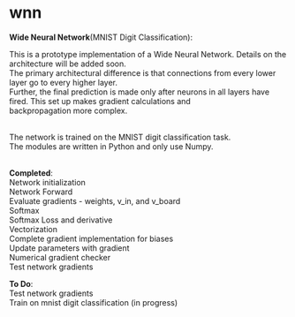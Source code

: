 # wnn
**Wide Neural Network**(MNIST Digit Classification):

This is a prototype implementation of a Wide Neural Network. Details on the architecture will be added soon. <br />
The primary architectural difference is that connections from every lower layer go to every higher layer. <br />
Further, the final prediction is made only after neurons in all layers have fired. This set up makes gradient calculations and <br />
backpropagation more complex. <br /> <br />



The network is trained on the MNIST digit classification task. <br />
The modules are written in Python and only use Numpy. <br /> <br />

**Completed**: <br />
Network initialization<br />
Network Forward <br />
Evaluate gradients - weights, v_in, and v_board <br /> 
Softmax <br />
Softmax Loss and derivative <br />
Vectorization  <br />
Complete gradient implementation for biases <br />
Update parameters with gradient <br />
Numerical gradient checker <br />
Test network gradients <br />


**To Do**: <br />
Test network gradients <br />
Train on mnist digit classification (in progress) <br />
